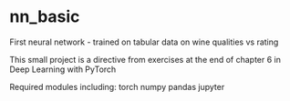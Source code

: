 # nn_basic
First neural network - trained on tabular data on wine qualities vs rating

This small project is a directive from exercises at the end of chapter 6 in Deep Learning with PyTorch

Required modules including:
    torch
    numpy
    pandas
    jupyter

